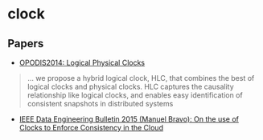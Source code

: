 # clock

## Papers
- [OPODIS2014: Logical Physical Clocks](https://cse.buffalo.edu/~demirbas/publications/hlc.pdf)

> ... we propose a hybrid logical clock, HLC, that combines the best of logical clocks and physical clocks.
HLC captures the causality relationship like logical clocks, and enables easy identification of
consistent snapshots in distributed systems

- [IEEE Data Engineering Bulletin 2015 (Manuel Bravo): On the use of Clocks to Enforce Consistency in the Cloud]()

